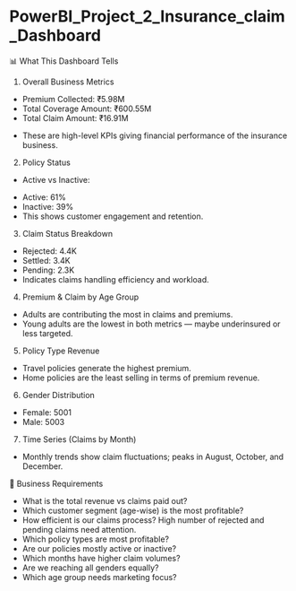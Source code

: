 # PowerBI_Project_2_Insurance_claim_Dashboard

📊 What This Dashboard Tells
1. Overall Business Metrics
  * Premium Collected: ₹5.98M
  * Total Coverage Amount: ₹600.55M
  * Total Claim Amount: ₹16.91M

- These are high-level KPIs giving financial performance of the insurance business.

2. Policy Status
  * Active vs Inactive:
  - Active: 61%
  - Inactive: 39%
  - This shows customer engagement and retention.

3. Claim Status Breakdown
  * Rejected: 4.4K
  * Settled: 3.4K
  * Pending: 2.3K
  * Indicates claims handling efficiency and workload.

4. Premium & Claim by Age Group
  * Adults are contributing the most in claims and premiums.
  * Young adults are the lowest in both metrics — maybe underinsured or less targeted.

5. Policy Type Revenue
  * Travel policies generate the highest premium.
  * Home policies are the least selling in terms of premium revenue.

6. Gender Distribution
  * Female: 5001
  * Male: 5003

7. Time Series (Claims by Month)
  * Monthly trends show claim fluctuations; peaks in August, October, and December.

🧾 Business Requirements 

* What is the total revenue vs claims paid out?
* Which customer segment (age-wise) is the most profitable?
* How efficient is our claims process?	High number of rejected and pending claims need attention.
* Which policy types are most profitable?
* Are our policies mostly active or inactive?
* Which months have higher claim volumes?
* Are we reaching all genders equally?
* Which age group needs marketing focus?
